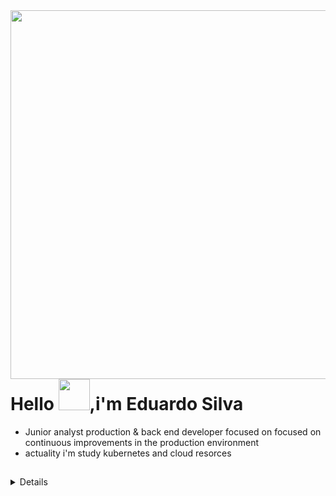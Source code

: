 <img align="right" height="590em" src="https://github.com/Yatobuz/yatobuz/assets/51001791/b982f953-dd58-4e90-a4d8-9e56abb0b98c" />
<h1 align="left">Hello <img src="https://github.com/Yatobuz/yatobuz/assets/51001791/4ae57b3b-0f3d-4077-b938-d6a0a205a7e6" width="50px">,i'm Eduardo Silva </h1>

- Junior analyst production & back end developer focused on focused on continuous improvements in the production environment
- actuality i'm study kubernetes and cloud resorces

<h2></h2>

<details>
    <sumary> More about me</sumary>
  
    - I am 22 yeas old, i born in brasil são paulo, i have experience with database noSQL (pivotal gemfire, mongoDB) 
  
</details>
